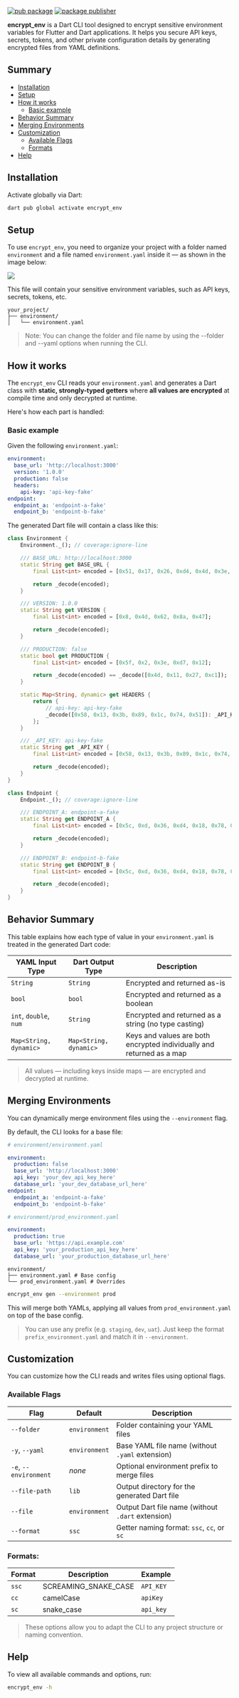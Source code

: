 [![pub package](https://img.shields.io/pub/v/encrypt_env.svg)](https://pub.dev/packages/encrypt_env)
[![package publisher](https://img.shields.io/pub/publisher/encrypt_env.svg)](https://pub.dev/packages/encrypt_env/publisher)

**encrypt_env** is a Dart CLI tool designed to encrypt sensitive environment variables for Flutter and Dart applications. It helps you secure API keys, secrets, tokens, and other private configuration details by generating encrypted files from YAML definitions.

## Summary

- [Installation](#installation)
- [Setup](#setup)
- [How it works](#how-it-works)
  - [Basic example](#basic-example)
- [Behavior Summary](#behavior-summary)
- [Merging Environments](#merging-environments)
- [Customization](#customization)
  - [Available Flags](#available-flags)
  - [Formats](#formats)
- [Help](#help)

## Installation

Activate globally via Dart:

```sh
dart pub global activate encrypt_env
```

## Setup

To use `encrypt_env`, you need to organize your project with a folder named `environment` and a file named `environment.yaml` inside it — as shown in the image below:

<img src="./assets/folder-example.png">

This file will contain your sensitive environment variables, such as API keys, secrets, tokens, etc.

```text
your_project/
├── environment/
│   └── environment.yaml
```

> Note: You can change the folder and file name by using the --folder and --yaml options when running the CLI.

## How it works

The `encrypt_env` CLI reads your `environment.yaml` and generates a Dart class with **static, strongly-typed getters** where **all values are encrypted** at compile time and only decrypted at runtime.

Here's how each part is handled:

### Basic example

Given the following `environment.yaml`:

```yaml
environment:
  base_url: 'http://localhost:3000'
  version: '1.0.0'
  production: false
  headers:
    api-key: 'api-key-fake'
endpoint:
  endpoint_a: 'endpoint-a-fake'
  endpoint_b: 'endpoint-b-fake'
```

The generated Dart file will contain a class like this:

```dart
class Environment {
	Environment._(); // coverage:ignore-line

	/// BASE_URL: http://localhost:3000
	static String get BASE_URL {
		final List<int> encoded = [0x51, 0x17, 0x26, 0xd4, 0x4d, 0x3e, 0x7, 0x22, 0x1, 0x2a, 0xc3, 0x93, 0xf5, 0x86, 0xc7, 0x4c, 0xf5, 0xe7, 0xea, 0x38, 0x1];

		return _decode(encoded);
	}

	/// VERSION: 1.0.0
	static String get VERSION {
		final List<int> encoded = [0x8, 0x4d, 0x62, 0x8a, 0x47];

		return _decode(encoded);
	}

	/// PRODUCTION: false
	static bool get PRODUCTION {
		final List<int> encoded = [0x5f, 0x2, 0x3e, 0xd7, 0x12];

		return _decode(encoded) == _decode([0x4d, 0x11, 0x27, 0xc1]);
	}

	static Map<String, dynamic> get HEADERS {
		return {
			// api-key: api-key-fake
			_decode([0x58, 0x13, 0x3b, 0x89, 0x1c, 0x74, 0x51]): _API_KEY,
		};
	}

	/// _API_KEY: api-key-fake
	static String get _API_KEY {
		final List<int> encoded = [0x58, 0x13, 0x3b, 0x89, 0x1c, 0x74, 0x51, 0x63, 0x8, 0x28, 0xc9, 0x9a];

		return _decode(encoded);
	}
}

class Endpoint {
	Endpoint._(); // coverage:ignore-line

	/// ENDPOINT_A: endpoint-a-fake
	static String get ENDPOINT_A {
		final List<int> encoded = [0x5c, 0xd, 0x36, 0xd4, 0x18, 0x78, 0x46, 0x3a, 0x43, 0x28, 0x8f, 0x99, 0xfc, 0x82, 0xd1];

		return _decode(encoded);
	}

	/// ENDPOINT_B: endpoint-b-fake
	static String get ENDPOINT_B {
		final List<int> encoded = [0x5c, 0xd, 0x36, 0xd4, 0x18, 0x78, 0x46, 0x3a, 0x43, 0x2b, 0x8f, 0x99, 0xfc, 0x82, 0xd1];

		return _decode(encoded);
	}
}
```

## Behavior Summary

This table explains how each type of value in your `environment.yaml` is treated in the generated Dart code:

| YAML Input Type        | Dart Output Type       | Description                                                           |
| ---------------------- | ---------------------- | --------------------------------------------------------------------- |
| `String`               | `String`               | Encrypted and returned as-is                                          |
| `bool`                 | `bool`                 | Encrypted and returned as a boolean                                   |
| `int`, `double`, `num` | `String`               | Encrypted and returned as a string (no type casting)                  |
| `Map<String, dynamic>` | `Map<String, dynamic>` | Keys and values are both encrypted individually and returned as a map |

> All values — including keys inside maps — are encrypted and decrypted at runtime.

## Merging Environments

You can dynamically merge environment files using the `--environment` flag.

By default, the CLI looks for a base file:

```yaml
# environment/environment.yaml

environment:
  production: false
  base_url: 'http://localhost:3000'
  api_key: 'your_dev_api_key_here'
  database_url: 'your_dev_database_url_here'
endpoint:
  endpoint_a: 'endpoint-a-fake'
  endpoint_b: 'endpoint-b-fake'
```

```yaml
# environment/prod_environment.yaml

environment:
  production: true
  base_url: 'https://api.example.com'
  api_key: 'your_production_api_key_here'
  database_url: 'your_production_database_url_here'
```

```text
environment/
├── environment.yaml # Base config
└── prod_environment.yaml # Overrides
```

```sh
encrypt_env gen --environment prod
```

This will merge both YAMLs, applying all values from `prod_environment.yaml` on top of the base config.

> You can use any prefix (e.g. `staging`, `dev`, `uat`). Just keep the format `prefix_environment.yaml` and match it in `--environment`.

## Customization

You can customize how the CLI reads and writes files using optional flags.

### Available Flags

| Flag                  | Default       | Description                                       |
| --------------------- | ------------- | ------------------------------------------------- |
| `--folder`            | `environment` | Folder containing your YAML files                 |
| `-y`, `--yaml`        | `environment` | Base YAML file name (without `.yaml` extension)   |
| `-e`, `--environment` | _none_        | Optional environment prefix to merge files        |
| `--file-path`         | `lib`         | Output directory for the generated Dart file      |
| `--file`              | `environment` | Output Dart file name (without `.dart` extension) |
| `--format`            | `ssc`         | Getter naming format: `ssc`, `cc`, or `sc`        |

### Formats:

| Format | Description          | Example   |
| ------ | -------------------- | --------- |
| `ssc`  | SCREAMING_SNAKE_CASE | `API_KEY` |
| `cc`   | camelCase            | `apiKey`  |
| `sc`   | snake_case           | `api_key` |

> These options allow you to adapt the CLI to any project structure or naming convention.

## Help

To view all available commands and options, run:

```bash
encrypt_env -h
```
